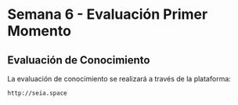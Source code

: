 # Semana 6 - Evaluación Primer Momento

## Evaluación de Conocimiento
La evaluación de conocimiento se realizará a través de la plataforma:
```bash
http://seia.space
```



